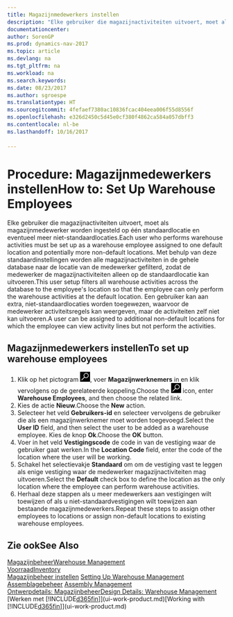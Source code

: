 ```yaml
---
title: Magazijnmedewerkers instellen
description: "Elke gebruiker die magazijnactiviteiten uitvoert, moet als magazijnmedewerker worden ingesteld op één standaardlocatie en eventueel meer niet-standaardlocaties."
documentationcenter: 
author: SorenGP
ms.prod: dynamics-nav-2017
ms.topic: article
ms.devlang: na
ms.tgt_pltfrm: na
ms.workload: na
ms.search.keywords: 
ms.date: 08/23/2017
ms.author: sgroespe
ms.translationtype: HT
ms.sourcegitcommit: 4fefaef7380ac10836fcac404eea006f55d8556f
ms.openlocfilehash: e326d2450c5d45e0cf380f4862ca584a057dbff3
ms.contentlocale: nl-be
ms.lasthandoff: 10/16/2017

---
```

# <a name="how-to-set-up-warehouse-employees"></a><span data-ttu-id="2a826-103">Procedure: Magazijnmedewerkers instellen</span><span class="sxs-lookup"><span data-stu-id="2a826-103">How to: Set Up Warehouse Employees</span></span>
<span data-ttu-id="2a826-104">Elke gebruiker die magazijnactiviteiten uitvoert, moet als magazijnmedewerker worden ingesteld op één standaardlocatie en eventueel meer niet-standaardlocaties.</span><span class="sxs-lookup"><span data-stu-id="2a826-104">Each user who performs warehouse activities must be set up as a warehouse employee assigned to one default location and potentially more non-default locations.</span></span> <span data-ttu-id="2a826-105">Met behulp van deze standaardinstellingen worden alle magazijnactiviteiten in de gehele database naar de locatie van de medewerker gefilterd, zodat de medewerker de magazijnactiviteiten alleen op de standaardlocatie kan uitvoeren.</span><span class="sxs-lookup"><span data-stu-id="2a826-105">This user setup filters all warehouse activities across the database to the employee's location so that the employee can only perform the warehouse activities at the default location.</span></span> <span data-ttu-id="2a826-106">Een gebruiker kan aan extra, niet-standaardlocaties worden toegewezen, waarvoor de medewerker activiteitsregels kan weergeven, maar de activiteiten zelf niet kan uitvoeren.</span><span class="sxs-lookup"><span data-stu-id="2a826-106">A user can be assigned to additional non-default locations for which the employee can view activity lines but not perform the activities.</span></span>

## <a name="to-set-up-warehouse-employees"></a><span data-ttu-id="2a826-107">Magazijnmedewerkers instellen</span><span class="sxs-lookup"><span data-stu-id="2a826-107">To set up warehouse employees</span></span>  
1.  <span data-ttu-id="2a826-108">Klik op het pictogram ![Zoeken naar pagina of rapport](media/ui-search/search_small.png "pictogram Zoeken naar pagina of rapport"), voer **Magazijnwerknemers** in en klik vervolgens op de gerelateerde koppeling.</span><span class="sxs-lookup"><span data-stu-id="2a826-108">Choose the ![Search for Page or Report](media/ui-search/search_small.png "Search for Page or Report icon") icon, enter **Warehouse Employees**, and then choose the related link.</span></span>  
2. <span data-ttu-id="2a826-109">Kies de actie **Nieuw**.</span><span class="sxs-lookup"><span data-stu-id="2a826-109">Choose the **New** action.</span></span>  
3. <span data-ttu-id="2a826-110">Selecteer het veld **Gebruikers-id** en selecteer vervolgens de gebruiker die als een magazijnwerknemer moet worden toegevoegd.</span><span class="sxs-lookup"><span data-stu-id="2a826-110">Select the **User ID** field, and then select the user to be added as a warehouse employee.</span></span> <span data-ttu-id="2a826-111">Kies de knop **Ok**.</span><span class="sxs-lookup"><span data-stu-id="2a826-111">Choose the **OK** button.</span></span>  
6.  <span data-ttu-id="2a826-112">Voer in het veld **Vestigingscode** de code in van de vestiging waar de gebruiker gaat werken.</span><span class="sxs-lookup"><span data-stu-id="2a826-112">In the **Location Code** field, enter the code of the location where the user will be working.</span></span>  
7.  <span data-ttu-id="2a826-113">Schakel het selectievakje **Standaard** om om de vestiging vast te leggen als enige vestiging waar de medewerker magazijnactiviteiten mag uitvoeren.</span><span class="sxs-lookup"><span data-stu-id="2a826-113">Select the **Default** check box to define the location as the only location where the employee can perform warehouse activities.</span></span>  
8.  <span data-ttu-id="2a826-114">Herhaal deze stappen als u meer medewerkers aan vestigingen wilt toewijzen of als u niet-standaardvestigingen wilt toewijzen aan bestaande magazijnmedewerkers.</span><span class="sxs-lookup"><span data-stu-id="2a826-114">Repeat these steps to assign other employees to locations or assign non-default locations to existing warehouse employees.</span></span>  

## <a name="see-also"></a><span data-ttu-id="2a826-115">Zie ook</span><span class="sxs-lookup"><span data-stu-id="2a826-115">See Also</span></span>  
[<span data-ttu-id="2a826-116">Magazijnbeheer</span><span class="sxs-lookup"><span data-stu-id="2a826-116">Warehouse Management</span></span>](warehouse-manage-warehouse.md)  
[<span data-ttu-id="2a826-117">Voorraad</span><span class="sxs-lookup"><span data-stu-id="2a826-117">Inventory</span></span>](inventory-manage-inventory.md)  
<span data-ttu-id="2a826-118">[Magazijnbeheer instellen](warehouse-setup-warehouse.md)   </span><span class="sxs-lookup"><span data-stu-id="2a826-118">[Setting Up Warehouse Management](warehouse-setup-warehouse.md)   </span></span>  
<span data-ttu-id="2a826-119">[Assemblagebeheer](assembly-assemble-items.md)  </span><span class="sxs-lookup"><span data-stu-id="2a826-119">[Assembly Management](assembly-assemble-items.md)  </span></span>  
[<span data-ttu-id="2a826-120">Ontwerpdetails: Magazijnbeheer</span><span class="sxs-lookup"><span data-stu-id="2a826-120">Design Details: Warehouse Management</span></span>](design-details-warehouse-management.md)  
<span data-ttu-id="2a826-121">[Werken met [!INCLUDE[d365fin](includes/d365fin_md.md)]](ui-work-product.md)</span><span class="sxs-lookup"><span data-stu-id="2a826-121">[Working with [!INCLUDE[d365fin](includes/d365fin_md.md)]](ui-work-product.md)</span></span>  

